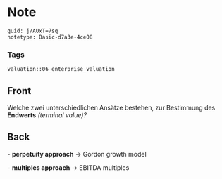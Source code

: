 # Note
```
guid: j/AUxT=7sq
notetype: Basic-d7a3e-4ce08
```

### Tags
```
valuation::06_enterprise_valuation
```

## Front
<p>Welche zwei unterschiedlichen Ansätze bestehen, zur Bestimmung
des <b>Endwerts</b> <i>(terminal value)?</i>

## Back
<p>- <b>perpetuity approach</b> -> Gordon growth model
<p>- <b>multiples approach</b> -> EBITDA multiples

